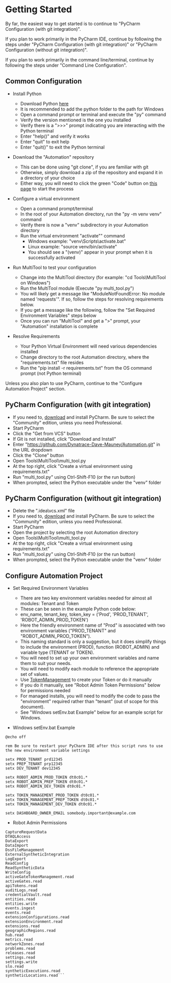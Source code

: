 # Getting Started

By far, the easiest way to get started is to continue to "PyCharm Configuration (with git integration)".

If you plan to work primarily in the PyCharm IDE, continue by following the steps under "PyCharm Configuration (with git integration)" or "PyCharm Configuration (without git integration)".

If you plan to work primarily in the command line/terminal, continue by following the steps under "Command Line Configuration".

## Common Configuration

- Install Python 
  - Download Python [here](https://www.python.org/downloads/)
  - It is recommended to add the python folder to the path for Windows
  - Open a command prompt or terminal and execute the "py" command
  - Verify the version mentioned is the one you installed
  - Verify there is a ">>>" prompt indicating you are interacting with the Python terminal 
  - Enter "help()" and verify it works
  - Enter "quit" to exit help
  - Enter "quit()" to exit the Python terminal
  
- Download the "Automation" repository
  - This can be done using "git clone", if you are familiar with git
  - Otherwise, simply download a zip of the repository and expand it in a directory of your choice
  - Either way, you will need to click the green "Code" button on [this page](https://github.com/Dynatrace-Dave-Mauney/Automation) to start the process

- Configure a virtual environment
  - Open a command prompt/terminal
  - In the root of your Automation directory, run the "py -m venv venv" command
  - Verify there is now a "venv" subdirectory in your Automation directory
  - Run the virtual environment "activate"" command
    - Windows example: "venv\Scripts\activate.bat"
    - Linux example: "source venv/bin/activate"
    - You should see a "(venv)" appear in your prompt when it is successfully activated

- Run MultiTool to test your configuration
  - Change into the MultiTool directory (for example: "cd Tools\MultiTool on Windows")
  - Run the MultiTool module (Execute "py multi_tool.py")
  - You will likely get a message like "ModuleNotFoundError: No module named 'requests'".  If so, follow the steps for resolving requirements below.  
  - If you get a message like the following, follow the "Set Required Environment Variables" steps below
  - Once you can run "MultiTool" and get a ">" prompt, your "Automation" installation is complete

- Resolve Requirements
  - Your Python Virtual Environment will need various dependencies installed
  - Change directory to the root Automation directory, where the "requirements.txt" file resides
  - Run the "pip install -r requirements.txt" from the OS command prompt (not Python terminal)

Unless you also plan to use PyCharm, continue to the "Configure Automation Project" section.

## PyCharm Configuration (with git integration)

  - If you need to, [download](https://www.jetbrains.com/pycharm/download) and install PyCharm.  Be sure to select the "Community" edition, unless you need Professional.
  - Start PyCharm
  - Click the "Get from VCS" button
  - If Git is not installed, click "Download and Install"
  - Enter "https://github.com/Dynatrace-Dave-Mauney/Automation.git" in the URL dropdown
  - Click the "Clone" button
  - Open Tools\MultiTool\multi_tool.py
  - At the top right, click "Create a virtual environment using requirements.txt"
  - Run "multi_tool.py" using Ctrl-Shift-F10 (or the run button)
  - When prompted, select the Python executable under the "venv" folder

## PyCharm Configuration (without git integration)

  - Delete the ".idea\vcs.xml" file
  - If you need to, [download](https://www.jetbrains.com/pycharm/download) and install PyCharm.  Be sure to select the "Community" edition, unless you need Professional.
  - Start PyCharm
  - Open the project by selecting the root Automation directory
  - Open Tools\MultiTool\multi_tool.py
  - At the top right, click "Create a virtual environment using requirements.txt"
  - Run "multi_tool.py" using Ctrl-Shift-F10 (or the run button)
  - When prompted, select the Python executable under the "venv" folder

## Configure Automation Project

- Set Required Environment Variables
  - There are two key environment variables needed for almost all modules: Tenant and Token
  - These can be seen in the example Python code below:
  - env_name, tenant_key, token_key = ('Prod', 'PROD_TENANT', 'ROBOT_ADMIN_PROD_TOKEN')
  - Here the friendly environment name of "Prod" is associated with two environment variables ("PROD_TENANT" and "ROBOT_ADMIN_PROD_TOKEN").
  - This naming standard is only a suggestion, but it does simplify things to include the environment (PROD), function (ROBOT_ADMIN) and variable type (TENANT or TOKEN).
  - You will need to set up your own environment variables and name them to suit your needs.
  - You will need to modify each module to reference the appropriate set of values.
  - Use [TokenManagement](https://github.com/Dynatrace-Dave-Mauney/Automation/tree/main/TokenManagement) to create your Token or do it manually
  - If you do it manually, see "Robot Admin Token Permissions" below for permissions needed 
  - For managed installs, you will need to modify the code to pass the "environment" required rather than "tenant" (out of scope for this document).
  - See "Windows setEnv.bat Example" below for an example script for Windows.

- Windows setEnv.bat Example

```
@echo off

rem Be sure to restart your PyCharm IDE after this script runs to use the new environment variable settings

setx PROD_TENANT prd12345
setx PREP_TENANT prp12345
setx DEV_TENANT dev12345

setx ROBOT_ADMIN_PROD_TOKEN dt0c01.*
setx ROBOT_ADMIN_PREP_TOKEN dt0c01.*
setx ROBOT_ADMIN_DEV_TOKEN dt0c01.*

setx TOKEN_MANAGEMENT_PROD_TOKEN dt0c01.*
setx TOKEN_MANAGEMENT_PREP_TOKEN dt0c01.*
setx TOKEN_MANAGEMENT_DEV_TOKEN dt0c01.*

setx DASHBOARD_OWNER_EMAIL somebody.important@example.com
```

- Robot Admin Permissions

```
CaptureRequestData
DTAQLAccess
DataExport
DataImport
DssFileManagement
ExternalSyntheticIntegration
LogExport
ReadConfig
ReadSyntheticData
WriteConfig
activeGateTokenManagement.read
activeGates.read
apiTokens.read
auditLogs.read
credentialVault.read
entities.read
entities.write
events.ingest
events.read
extensionConfigurations.read
extensionEnvironment.read
extensions.read
geographicRegions.read
hub.read
metrics.read
networkZones.read
problems.read
releases.read
settings.read
settings.write
slo.read
syntheticExecutions.read
syntheticLocations.read```
